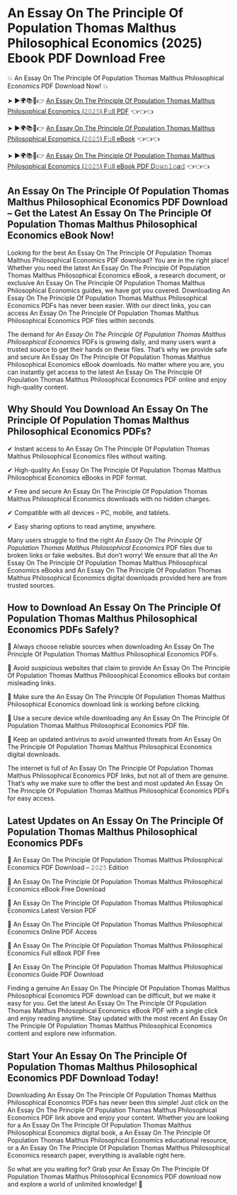 # An Essay On The Principle Of Population Thomas Malthus Philosophical Economics (2025) Ebook PDF Download Free

💥 An Essay On The Principle Of Population Thomas Malthus Philosophical Economics PDF Download Now! 💥

➤ ►🌍📚📱👉 [An Essay On The Principle Of Population Thomas Malthus Philosophical Economics (𝟸𝟶𝟸𝟻) F𝚞ll PDF](https://getpdf.xyz/an-essay-on-the-principle-of-population-thomas-malthus-philosophical-economics) 👈👈👈


➤ ►🌍📚📱👉 [An Essay On The Principle Of Population Thomas Malthus Philosophical Economics (𝟸𝟶𝟸𝟻) F𝚞ll eBook](https://getpdf.xyz/an-essay-on-the-principle-of-population-thomas-malthus-philosophical-economics) 👈👈👈


➤ ►🌍📚📱👉 [An Essay On The Principle Of Population Thomas Malthus Philosophical Economics (𝟸𝟶𝟸𝟻) F𝚞ll eBook PDF D𝚘𝚠𝚗𝚕𝚘a𝚍](https://getpdf.xyz/an-essay-on-the-principle-of-population-thomas-malthus-philosophical-economics) 👈👈👈


## An Essay On The Principle Of Population Thomas Malthus Philosophical Economics PDF Download – Get the Latest An Essay On The Principle Of Population Thomas Malthus Philosophical Economics eBook Now!

Looking for the best An Essay On The Principle Of Population Thomas Malthus Philosophical Economics PDF download? You are in the right place! Whether you need the latest An Essay On The Principle Of Population Thomas Malthus Philosophical Economics eBook, a research document, or exclusive An Essay On The Principle Of Population Thomas Malthus Philosophical Economics guides, we have got you covered. Downloading An Essay On The Principle Of Population Thomas Malthus Philosophical Economics PDFs has never been easier. With our direct links, you can access An Essay On The Principle Of Population Thomas Malthus Philosophical Economics PDF files within seconds.

The demand for *An Essay On The Principle Of Population Thomas Malthus Philosophical Economics* PDFs is growing daily, and many users want a trusted source to get their hands on these files. That’s why we provide safe and secure An Essay On The Principle Of Population Thomas Malthus Philosophical Economics eBook downloads. No matter where you are, you can instantly get access to the latest An Essay On The Principle Of Population Thomas Malthus Philosophical Economics PDF online and enjoy high-quality content.

## Why Should You Download An Essay On The Principle Of Population Thomas Malthus Philosophical Economics PDFs?

✔ Instant access to An Essay On The Principle Of Population Thomas Malthus Philosophical Economics files without waiting.

✔ High-quality An Essay On The Principle Of Population Thomas Malthus Philosophical Economics eBooks in PDF format.

✔ Free and secure An Essay On The Principle Of Population Thomas Malthus Philosophical Economics downloads with no hidden charges.

✔ Compatible with all devices – PC, mobile, and tablets.

✔ Easy sharing options to read anytime, anywhere.

Many users struggle to find the right *An Essay On The Principle Of Population Thomas Malthus Philosophical Economics* PDF files due to broken links or fake websites. But don’t worry! We ensure that all the An Essay On The Principle Of Population Thomas Malthus Philosophical Economics eBooks and An Essay On The Principle Of Population Thomas Malthus Philosophical Economics digital downloads provided here are from trusted sources.

## How to Download An Essay On The Principle Of Population Thomas Malthus Philosophical Economics PDFs Safely?

📌 Always choose reliable sources when downloading An Essay On The Principle Of Population Thomas Malthus Philosophical Economics PDFs.

📌 Avoid suspicious websites that claim to provide An Essay On The Principle Of Population Thomas Malthus Philosophical Economics eBooks but contain misleading links.

📌 Make sure the An Essay On The Principle Of Population Thomas Malthus Philosophical Economics download link is working before clicking.

📌 Use a secure device while downloading any An Essay On The Principle Of Population Thomas Malthus Philosophical Economics PDF file.

📌 Keep an updated antivirus to avoid unwanted threats from An Essay On The Principle Of Population Thomas Malthus Philosophical Economics digital downloads.

The internet is full of An Essay On The Principle Of Population Thomas Malthus Philosophical Economics PDF links, but not all of them are genuine. That’s why we make sure to offer the best and most updated An Essay On The Principle Of Population Thomas Malthus Philosophical Economics PDFs for easy access.

## Latest Updates on An Essay On The Principle Of Population Thomas Malthus Philosophical Economics PDFs

🔹 An Essay On The Principle Of Population Thomas Malthus Philosophical Economics PDF Download – 𝟸𝟶𝟸𝟻 Edition

🔹 An Essay On The Principle Of Population Thomas Malthus Philosophical Economics eBook Free Download

🔹 An Essay On The Principle Of Population Thomas Malthus Philosophical Economics Latest Version PDF

🔹 An Essay On The Principle Of Population Thomas Malthus Philosophical Economics Online PDF Access

🔹 An Essay On The Principle Of Population Thomas Malthus Philosophical Economics Full eBook PDF Free

🔹 An Essay On The Principle Of Population Thomas Malthus Philosophical Economics Guide PDF Download

Finding a genuine An Essay On The Principle Of Population Thomas Malthus Philosophical Economics PDF download can be difficult, but we make it easy for you. Get the latest An Essay On The Principle Of Population Thomas Malthus Philosophical Economics eBook PDF with a single click and enjoy reading anytime. Stay updated with the most recent An Essay On The Principle Of Population Thomas Malthus Philosophical Economics content and explore new information.

## Start Your An Essay On The Principle Of Population Thomas Malthus Philosophical Economics PDF Download Today!

Downloading An Essay On The Principle Of Population Thomas Malthus Philosophical Economics PDFs has never been this simple! Just click on the An Essay On The Principle Of Population Thomas Malthus Philosophical Economics PDF link above and enjoy your content. Whether you are looking for a An Essay On The Principle Of Population Thomas Malthus Philosophical Economics digital book, a An Essay On The Principle Of Population Thomas Malthus Philosophical Economics educational resource, or a An Essay On The Principle Of Population Thomas Malthus Philosophical Economics research paper, everything is available right here.

So what are you waiting for? Grab your An Essay On The Principle Of Population Thomas Malthus Philosophical Economics PDF download now and explore a world of unlimited knowledge! 🚀